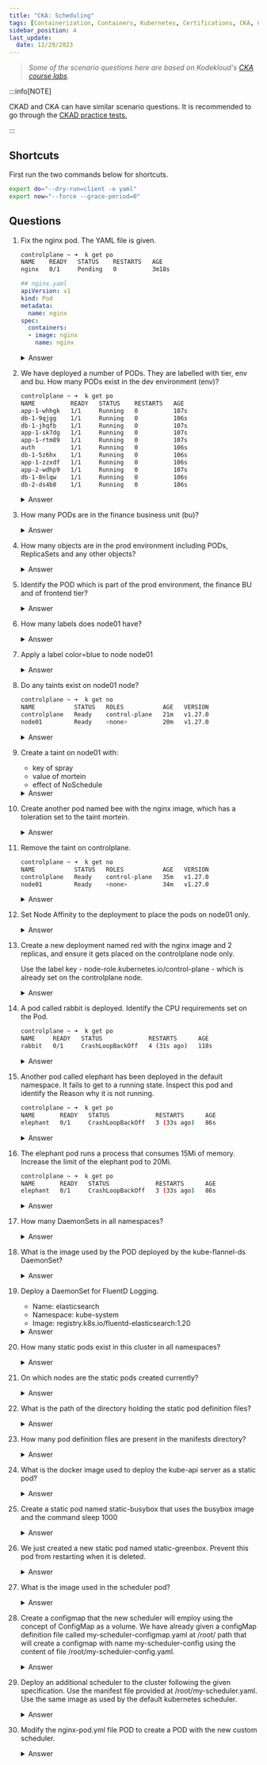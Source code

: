 ```yaml
---
title: "CKA: Scheduling"
tags: [Containerization, Containers, Kubernetes, Certifications, CKA, CKAD, CKSS]
sidebar_position: 4
last_update:
  date: 12/29/2023
---
```




> *Some of the scenario questions here are based on Kodekloud's [CKA course labs](https://kodekloud.com/courses/ultimate-certified-kubernetes-administrator-cka-mock-exam/).*


:::info[NOTE]

CKAD and CKA can have similar scenario questions. 
It is recommended to go through the [CKAD practice tests.](/docs/015-Containerization/050-Exams/002-CKAD/015-Practice-Test-CKAD.md)

:::


## Shortcuts

First run the two commands below for shortcuts.

```bash
export do="--dry-run=client -o yaml" 
export now="--force --grace-period=0" 
```

## Questions


1. Fix the nginx pod. The YAML file is given. 

    ```bash
    controlplane ~ ➜  k get po
    NAME    READY   STATUS    RESTARTS   AGE
    nginx   0/1     Pending   0          3m18s 
    ```

    ```yaml
    ## nginx.yaml 
    apiVersion: v1
    kind: Pod
    metadata:
      name: nginx
    spec:
      containers:
      - image: nginx
        name: nginx  
    ```

    <details><summary> Answer </summary>

    Check the details of all pods, including pods in the kube-system namespace. Here we can see that there is no scheduler pod. Without this scheduler pod, all other pods in the default namespace will remain in pending state forever.

    ```bash
    controlplane ~ ➜  k get po
    NAME    READY   STATUS    RESTARTS   AGE
    nginx   0/1     Pending   0          25s

    controlplane ~ ➜  

    controlplane ~ ➜  k get po -o wide
    NAME    READY   STATUS    RESTARTS   AGE   IP       NODE     NOMINATED NODE   READINESS GATES
    nginx   0/1     Pending   0          31s   <none>   <none>   <none>           <none>

    controlplane ~ ➜  k get po -A -o wide
    NAMESPACE      NAME                                   READY   STATUS    RESTARTS   AGE     IP             NODE           NOMINATED NODE   READINESS GATES
    default        nginx                                  0/1     Pending   0          38s     <none>         <none>         <none>           <none>
    kube-flannel   kube-flannel-ds-hn474                  1/1     Running   0          8m23s   192.38.195.8   node01         <none>           <none>
    kube-flannel   kube-flannel-ds-zvkr9                  1/1     Running   0          8m38s   192.38.195.6   controlplane   <none>           <none>
    kube-system    coredns-5d78c9869d-5nt4f               1/1     Running   0          8m37s   10.244.0.2     controlplane   <none>           <none>
    kube-system    coredns-5d78c9869d-8wwkp               1/1     Running   0          8m37s   10.244.0.3     controlplane   <none>           <none>
    kube-system    etcd-controlplane                      1/1     Running   0          8m52s   192.38.195.6   controlplane   <none>           <none>
    kube-system    kube-apiserver-controlplane            1/1     Running   0          8m53s   192.38.195.6   controlplane   <none>           <none>
    kube-system    kube-controller-manager-controlplane   1/1     Running   0          8m52s   192.38.195.6   controlplane   <none>           <none>
    kube-system    kube-proxy-9qxp8                       1/1     Running   0          8m23s   192.38.195.8   node01         <none>           <none>
    kube-system    kube-proxy-dptpt                       1/1     Running   0          8m38s   192.38.195.6   controlplane   <none>           <none>  
    ```

    Delete pod first and manually schedule on a node. 

    ```bash
    controlplane ~ ➜  k get no
    NAME           STATUS   ROLES           AGE     VERSION
    controlplane   Ready    control-plane   8m15s   v1.27.0
    node01         Ready    <none>          7m34s   v1.27.0

    controlplane ~ ➜  k delete po nginx
    pod "nginx" deleted

    controlplane ~ ➜  k get po
    No resources found in default namespace.    
    ```

    To manually schedule, modify the YAML file and apply.

    ```yaml
    ## nginx.yaml 
    apiVersion: v1
    kind: Pod
    metadata:
      name: nginx
    spec:
      nodeName=node01
      containers:
      - image: nginx
        name: nginx  
    ```
    ```bash
    controlplane ~ ➜  k apply -f nginx.yaml 
    pod/nginx created

    controlplane ~ ➜  k get po 
    NAME    READY   STATUS    RESTARTS   AGE
    nginx   1/1     Running   0          8s  
    ```

    </details>
     


2. We have deployed a number of PODs. They are labelled with tier, env and bu. How many PODs exist in the dev environment (env)?

    ```bash
    controlplane ~ ➜  k get po
    NAME          READY   STATUS    RESTARTS   AGE
    app-1-whhgk   1/1     Running   0          107s
    db-1-9qjgg    1/1     Running   0          106s
    db-1-jhqfb    1/1     Running   0          107s
    app-1-sk7dg   1/1     Running   0          107s
    app-1-rtm89   1/1     Running   0          107s
    auth          1/1     Running   0          106s
    db-1-5z6hx    1/1     Running   0          106s
    app-1-zzxdf   1/1     Running   0          106s
    app-2-wdhp9   1/1     Running   0          107s
    db-1-8nlqw    1/1     Running   0          106s
    db-2-ds4b8    1/1     Running   0          106s 
    ```

    <details><summary> Answer </summary>

    ```bash
    controlplane ~ ➜  k get po --show-labels=true
    NAME          READY   STATUS    RESTARTS   AGE    LABELS
    app-1-whhgk   1/1     Running   0          111s   bu=finance,env=dev,tier=frontend
    db-1-9qjgg    1/1     Running   0          110s   env=dev,tier=db
    db-1-jhqfb    1/1     Running   0          111s   env=dev,tier=db
    app-1-sk7dg   1/1     Running   0          111s   bu=finance,env=dev,tier=frontend
    app-1-rtm89   1/1     Running   0          111s   bu=finance,env=dev,tier=frontend
    auth          1/1     Running   0          110s   bu=finance,env=prod
    db-1-5z6hx    1/1     Running   0          110s   env=dev,tier=db
    app-1-zzxdf   1/1     Running   0          110s   bu=finance,env=prod,tier=frontend
    app-2-wdhp9   1/1     Running   0          111s   env=prod,tier=frontend
    db-1-8nlqw    1/1     Running   0          110s   env=dev,tier=db
    db-2-ds4b8    1/1     Running   0          110s   bu=finance,env=prod,tier=db

    controlplane ~ ➜  k get po --show-labels=true | grep "env=dev"
    app-1-whhgk   1/1     Running   0          2m     bu=finance,env=dev,tier=frontend
    db-1-9qjgg    1/1     Running   0          119s   env=dev,tier=db
    db-1-jhqfb    1/1     Running   0          2m     env=dev,tier=db
    app-1-sk7dg   1/1     Running   0          2m     bu=finance,env=dev,tier=frontend
    app-1-rtm89   1/1     Running   0          2m     bu=finance,env=dev,tier=frontend
    db-1-5z6hx    1/1     Running   0          119s   env=dev,tier=db
    db-1-8nlqw    1/1     Running   0          119s   env=dev,tier=db    
    ```
    </details>
     

3. How many PODs are in the finance business unit (bu)?


    <details><summary> Answer </summary>

    ```bash
    controlplane ~ ➜  k get po --show-labels=true | grep "bu=finance"
    app-1-whhgk   1/1     Running   0          2m43s   bu=finance,env=dev,tier=frontend
    app-1-sk7dg   1/1     Running   0          2m43s   bu=finance,env=dev,tier=frontend
    app-1-rtm89   1/1     Running   0          2m43s   bu=finance,env=dev,tier=frontend
    auth          1/1     Running   0          2m42s   bu=finance,env=prod
    app-1-zzxdf   1/1     Running   0          2m42s   bu=finance,env=prod,tier=frontend
    db-2-ds4b8    1/1     Running   0          2m42s   bu=finance,env=prod,tier=db    
    ```
    </details>
     

4. How many objects are in the prod environment including PODs, ReplicaSets and any other objects?

    <details><summary> Answer </summary>

    ```bash
    controlplane ~ ➜  k get all --show-labels=true | grep "env=prod"
    pod/auth          1/1     Running   0          4m7s   bu=finance,env=prod
    pod/app-1-zzxdf   1/1     Running   0          4m7s   bu=finance,env=prod,tier=frontend
    pod/app-2-wdhp9   1/1     Running   0          4m8s   env=prod,tier=frontend
    pod/db-2-ds4b8    1/1     Running   0          4m7s   bu=finance,env=prod,tier=db
    service/app-1        ClusterIP   10.43.234.201   <none>        3306/TCP   4m7s   bu=finance,env=prod
    replicaset.apps/app-2   1         1         1       4m8s   env=prod
    replicaset.apps/db-2    1         1         1       4m7s   env=prod    
    ```
    </details>
     

5. Identify the POD which is part of the prod environment, the finance BU and of frontend tier?


    <details><summary> Answer </summary>

    ```bash
    controlplane ~ ➜  k get po -l bu=finance,env=prod,tier=frontend
    NAME          READY   STATUS    RESTARTS   AGE
    app-1-zzxdf   1/1     Running   0          6m43s    
    ```
    </details>
      

6. How many labels does node01 have?

    <details><summary> Answer </summary>

    ```bash
    controlplane ~ ➜  k describe  no node01 | grep Labels -A 10
    Labels:             beta.kubernetes.io/arch=amd64
                        beta.kubernetes.io/os=linux
                        kubernetes.io/arch=amd64
                        kubernetes.io/hostname=node01
                        kubernetes.io/os=linux
    Annotations:        flannel.alpha.coreos.com/backend-data: {"VNI":1,"VtepMAC":"96:49:b7:34:27:94"}
                        flannel.alpha.coreos.com/backend-type: vxlan
                        flannel.alpha.coreos.com/kube-subnet-manager: true
                        flannel.alpha.coreos.com/public-ip: 192.10.195.3
                        kubeadm.alpha.kubernetes.io/cri-socket: unix:///var/run/containerd/containerd.sock
                        node.alpha.kubernetes.io/ttl: 0   
    ```
    </details>
     

7. Apply a label color=blue to node node01

    <details><summary> Answer </summary>

    ```bash
    controlplane ~ ➜  k label no node01 color=blue
    node/node01 labeled   

    controlplane ~ ➜  k describe no node01 | grep -A 10 Labels
    Labels:             beta.kubernetes.io/arch=amd64
                        beta.kubernetes.io/os=linux
                        color=blue
                        kubernetes.io/arch=amd64
                        kubernetes.io/hostname=node01
                        kubernetes.io/os=linux
    ```
    </details>
     


8. Do any taints exist on node01 node?

    ```bash
    controlplane ~ ➜  k get no
    NAME           STATUS   ROLES           AGE   VERSION
    controlplane   Ready    control-plane   21m   v1.27.0
    node01         Ready    <none>          20m   v1.27.0
    ```


    <details><summary> Answer </summary>

    ```bash
    controlplane ~ ➜  k describe no node01 | grep Taints
    Taints:             <none>  
    ```
    </details>
     


9. Create a taint on node01 with:

    - key of spray
    - value of mortein
    - effect of NoSchedule

    <details><summary> Answer </summary>

    ```bash
    controlplane ~ ➜  k taint no node01 spray=mortein:NoSchedule
    node/node01 tainted

    controlplane ~ ➜  k describe no node01 | grep Taints
    Taints:             spray=mortein:NoSchedule   
    ```
    </details>
     

10. Create another pod named bee with the nginx image, which has a toleration set to the taint mortein.

    <details><summary> Answer </summary>

    Generate the YAML file first. 

    ```bash
    controlplane ~ ➜  export dr="--dry-run=client"

    controlplane ~ ➜  k run bee --image=nginx $dr
    pod/bee created (dry run)

    controlplane ~ ➜  k run bee --image=nginx $dr -o yaml > bee.yml

    controlplane ~ ➜  ls
    bee.yml    
    ```

    Search on the k8s docs the paramters for tolerations and add it to the YAML file. Apply afterwards.

    ```yaml
    ## bee.yml
    apiVersion: v1
    kind: Pod
    metadata:
    creationTimestamp: null
    labels:
        run: bee
    name: bee
    spec:
    containers:
    - image: nginx
        name: bee
        resources: {}
    dnsPolicy: ClusterFirst
    restartPolicy: Always
    tolerations:
    - key: "spray"
        value: "mortein"
        effect: "NoSchedule"  
    status: {}  
    ```

    ```bash
    controlplane ~ ➜  k apply -f bee.yml
    pod/bee created

    controlplane ~ ➜  k get po
    NAME       READY   STATUS    RESTARTS   AGE
    bee        1/1     Running   0          9s
    mosquito   0/1     Pending   0          8m48s  
    ```

    </details>
     

11. Remove the taint on controlplane.

    ```bash
    controlplane ~ ➜  k get no
    NAME           STATUS   ROLES           AGE   VERSION
    controlplane   Ready    control-plane   35m   v1.27.0
    node01         Ready    <none>          34m   v1.27.0 
    ```

    <details><summary> Answer </summary>

    ```bash
    controlplane ~ ➜  k describe no controlplane | grep Taint
    Taints:             node-role.kubernetes.io/control-plane:NoSchedule 

    controlplane ~ ✖ k taint no controlplane node-role.kubernetes.io/control-plane:NoSchedule-
    node/controlplane untainted

    controlplane ~ ➜  k describe no controlplane | grep Taint
    Taints:             <none>
    ```
    </details>
     


12. Set Node Affinity to the deployment to place the pods on node01 only.

    <details><summary> Answer </summary>

    Get the YAML file and modify by adding the parameters for the node affinity. See K8s docs for format.

    ```bash
    controlplane ~ ➜  k get deployments.apps blue -o yaml > blue.yml     
    ```
    ```bash
    ## blue.yml  
    apiVersion: apps/v1
    kind: Deployment
    metadata:
      creationTimestamp: null
      labels:
        app: blue
    name: blue
    spec:
      replicas: 3
      selector:
        matchLabels:
        app: blue
      strategy: {}
      template:
        metadata:
          creationTimestamp: null
          labels:
            app: blue
        spec:
          containers:
          - image: nginx
            name: nginx
            resources: {}
          affinity:
            nodeAffinity:
              requiredDuringSchedulingIgnoredDuringExecution:
                nodeSelectorTerms:
                - matchExpressions:
                  - key: color
                    operator: In
                    values:
                    - blue

    status: {}
    ```

    ```bash
    controlplane ~ ➜  k apply -f blue.yml 
    deployment.apps/blue created

    controlplane ~ ➜  k get po -o wide
    NAME                   READY   STATUS    RESTARTS   AGE   IP           NODE     NOMINATED NODE   READINESS GATES
    blue-f69d4c887-6whqb   1/1     Running   0          10s   10.244.1.6   node01   <none>           <none>
    blue-f69d4c887-j8x27   1/1     Running   0          10s   10.244.1.4   node01   <none>           <none>
    blue-f69d4c887-z8hbl   1/1     Running   0          10s   10.244.1.5   node01   <none>           <none> 
    ```    
    </details>
     

13. Create a new deployment named red with the nginx image and 2 replicas, and ensure it gets placed on the controlplane node only.

    Use the label key - node-role.kubernetes.io/control-plane - which is already set on the controlplane node.


    <details><summary> Answer </summary>
    
    Verify label.
    ```bash
    controlplane ~ ➜  k describe nodes controlplane | grep -A 10 Labels
    Labels:             beta.kubernetes.io/arch=amd64
                        beta.kubernetes.io/os=linux
                        kubernetes.io/arch=amd64
                        kubernetes.io/hostname=controlplane
                        kubernetes.io/os=linux
                        node-role.kubernetes.io/control-plane=
                        node.kubernetes.io/exclude-from-external-load-balancers=
    Annotations:        flannel.alpha.coreos.com/backend-data: {"VNI":1,"VtepMAC":"ca:c9:cd:c5:51:72"}
                        flannel.alpha.coreos.com/backend-type: vxlan
                        flannel.alpha.coreos.com/kube-subnet-manager: true
                        flannel.alpha.coreos.com/public-ip: 192.12.20.6
    ```

    Generate the YAML and add the affinity parameter. See K8s docs for format.

    ```bash
    controlplane ~ ➜  k create deployment red --image nginx --replicas 2 $do > red.yml
    ```
    ```bash
    ## red.yml
    apiVersion: apps/v1
    kind: Deployment
    metadata:
      creationTimestamp: null
      labels:
        app: red
    name: red
    spec:
      replicas: 2
      selector:
        matchLabels:
        app: red
      strategy: {}
      template:
        metadata:
          creationTimestamp: null
          labels:
            app: red
        spec:
          containers:
          - image: nginx
            name: nginx
            resources: {}
          affinity:
            nodeAffinity:
              requiredDuringSchedulingIgnoredDuringExecution:
                nodeSelectorTerms:
                - matchExpressions:
                  - key: node-role.kubernetes.io/control-plane
                    operator: Exists
    ```

    ```bash
    controlplane ~ ➜  k apply -f red.yml 
    deployment.apps/red created 

    controlplane ~ ➜  k get deployments.apps 
    NAME   READY   UP-TO-DATE   AVAILABLE   AGE
    blue   3/3     3            3           10m
    red    2/2     2            2           13s
    ```
    </details>
     


14. A pod called rabbit is deployed. Identify the CPU requirements set on the Pod.

    ```bash
    controlplane ~ ➜  k get po
    NAME     READY   STATUS             RESTARTS      AGE
    rabbit   0/1     CrashLoopBackOff   4 (31s ago)   118s 
    ```

    <details><summary> Answer </summary>

    ```bash
    controlplane ~ ➜  k describe po rabbit | grep -A 5 -i requests
        Requests:
        cpu:        1    
    ```
    </details>
     

15. Another pod called elephant has been deployed in the default namespace. It fails to get to a running state. Inspect this pod and identify the Reason why it is not running.

    ```bash
    controlplane ~ ➜  k get po
    NAME       READY   STATUS             RESTARTS      AGE
    elephant   0/1     CrashLoopBackOff   3 (33s ago)   86s
    ```

    <details><summary> Answer </summary>

    The status OOMKilled indicates that it is failing because the pod ran out of memory. Identify the memory limit set on the POD. 

    ```bash
    controlplane ~ ➜  k describe pod elephant | grep -A 5 State
        State:          Terminated
        Reason:       OOMKilled
        Exit Code:    1
        Started:      Fri, 29 Dec 2023 07:25:52 +0000
        Finished:     Fri, 29 Dec 2023 07:25:52 +0000
        Last State:     Terminated
        Reason:       OOMKilled
        Exit Code:    1
        Started:      Fri, 29 Dec 2023 07:25:01 +0000
        Finished:     Fri, 29 Dec 2023 07:25:01 +0000
        Ready:          False    
    ```
    </details>
     

16. The elephant pod runs a process that consumes 15Mi of memory. Increase the limit of the elephant pod to 20Mi.

    ```bash
    controlplane ~ ➜  k get po
    NAME       READY   STATUS             RESTARTS      AGE
    elephant   0/1     CrashLoopBackOff   3 (33s ago)   86s
    ```

    <details><summary> Answer </summary>

    ```bash
    controlplane ~ ✦ ➜  k get po -o yaml > el.yaml
    ```

    ```bash
    ## el.yaml
    apiVersion: v1
    items:
    - apiVersion: v1
    kind: Pod
    metadata:
        creationTimestamp: "2023-12-29T07:24:08Z"
        name: elephant
        namespace: default
        resourceVersion: "952"
        uid: fe698e64-ca6b-4990-813a-9b63c7cc2b2b
    spec:
        containers:
        - args:
        - --vm
        - "1"
        - --vm-bytes
        - 15M
        - --vm-hang
        - "1"
        command:
        - stress
        image: polinux/stress
        imagePullPolicy: Always
        name: mem-stress
        resources:
            limits:
            memory: 20Mi
            requests:
            memory: 5Mi 
    ```   
    ```bash
    controlplane ~ ✦ ➜  k delete po elephant $now
    Warning: Immediate deletion does not wait for confirmation that the running resource has been terminated. The resource may continue to run on the cluster indefinitely.
    pod "elephant" force deleted

    controlplane ~ ✦ ➜  k apply -f el.yaml 
    pod/elephant created  

    controlplane ~ ✦ ✖ k get po
    NAME       READY   STATUS    RESTARTS   AGE
    elephant   1/1     Running   0          39s
    ``` 
    </details>
     


17. How many DaemonSets in all namespaces?

    <details><summary> Answer </summary>

    ```bash
    controlplane ~ ➜  k get ds -A
    NAMESPACE      NAME              DESIRED   CURRENT   READY   UP-TO-DATE   AVAILABLE   NODE SELECTOR            AGE
    kube-flannel   kube-flannel-ds   1         1         1       1            1           <none>                   4m31s
    kube-system    kube-proxy        1         1         1       1            1           kubernetes.io/os=linux   4m34s

    ```
    </details>
     

18. What is the image used by the POD deployed by the kube-flannel-ds DaemonSet?

    <details><summary> Answer </summary>

    ```bash
    controlplane ~ ➜  k get ds -A
    NAMESPACE      NAME              DESIRED   CURRENT   READY   UP-TO-DATE   AVAILABLE   NODE SELECTOR            AGE
    kube-flannel   kube-flannel-ds   1         1         1       1            1           <none>                   6m57s
    kube-system    kube-proxy        1         1         1       1            1           kubernetes.io/os=linux   7m

    controlplane ~ ➜  k describe daemonsets.apps -n kube-flannel kube-flannel-ds  | grep Image
        Image:      docker.io/rancher/mirrored-flannelcni-flannel-cni-plugin:v1.1.0
        Image:      docker.io/rancher/mirrored-flannelcni-flannel:v0.19.2
        Image:      docker.io/rancher/mirrored-flannelcni-flannel:v0.19.2
    ```
    </details>
     

19. Deploy a DaemonSet for FluentD Logging.

    - Name: elasticsearch
    - Namespace: kube-system
    - Image: registry.k8s.io/fluentd-elasticsearch:1.20

    <details><summary> Answer </summary>

    Copy the FluentD YAML from K8S docs and modify. Apply afterwards.

    ```bash
    ## fluentd.yml
    apiVersion: apps/v1
    kind: DaemonSet
    metadata:
    name: elasticsearch
    namespace: kube-system
    labels:
        k8s-app: fluentd-logging
    spec:
    selector:
        matchLabels:
        name: fluentd-elasticsearch
    template:
        metadata:
        labels:
            name: fluentd-elasticsearch
        spec:
        tolerations:
        # these tolerations are to have the daemonset runnable on control plane nodes
        # remove them if your control plane nodes should not run pods
        - key: node-role.kubernetes.io/control-plane
            operator: Exists
            effect: NoSchedule
        - key: node-role.kubernetes.io/master
            operator: Exists
            effect: NoSchedule
        containers:
        - name: fluentd-elasticsearch
            image: registry.k8s.io/fluentd-elasticsearch:1.20
            resources:
            limits:
                memory: 200Mi
            requests:
                cpu: 100m
                memory: 200Mi
            volumeMounts:
            - name: varlog
            mountPath: /var/log
        # it may be desirable to set a high priority class to ensure that a DaemonSet Pod
        # preempts running Pods
        # priorityClassName: important
        terminationGracePeriodSeconds: 30
        volumes:
        - name: varlog
            hostPath:
            path: /var/log

    ```
    ```bash
    controlplane ~ ➜  k apply -f fluentd.yml 
    daemonset.apps/elasticsearch created

    controlplane ~ ➜  k get ds -A
    NAMESPACE      NAME              DESIRED   CURRENT   READY   UP-TO-DATE   AVAILABLE   NODE SELECTOR            AGE
    kube-flannel   kube-flannel-ds   1         1         1       1            1           <none>                   10m
    kube-system    elasticsearch     1         1         1       1            1           <none>                   4s
    kube-system    kube-proxy        1         1         1       1            1           kubernetes.io/os=linux   10m
    ```
    </details>
     


20. How many static pods exist in this cluster in all namespaces? 

    <details><summary> Answer </summary>

    ```bash
    controlplane ~ ➜  k get po -A | grep controlplane
    kube-system    etcd-controlplane                      1/1     Running   0          6m41s
    kube-system    kube-apiserver-controlplane            1/1     Running   0          6m39s
    kube-system    kube-controller-manager-controlplane   1/1     Running   0          6m39s
    kube-system    kube-scheduler-controlplane            1/1     Running   0          6m41s
    ```
    </details>
     

21. On which nodes are the static pods created currently?

    <details><summary> Answer </summary>

    ```bash
    controlplane ~ ➜  k get po -o wide -A | grep controlplane
    kube-system    etcd-controlplane                      1/1     Running   0          8m9s    192.13.225.9    controlplane   <none>           <none>
    kube-system    kube-apiserver-controlplane            1/1     Running   0          8m7s    192.13.225.9    controlplane   <none>           <none>
    kube-system    kube-controller-manager-controlplane   1/1     Running   0          8m7s    192.13.225.9    controlplane   <none>           <none>
    kube-system    kube-scheduler-controlplane            1/1     Running   0          8m9s    192.13.225.9    controlplane   <none>           <none>
    ```

    </details>
     

22. What is the path of the directory holding the static pod definition files?

    <details><summary> Answer </summary>

    First idenity the kubelet config file (--config):

    ```bash
    controlplane ~ ➜  ps -aux | grep /usr/bin/kubelet
    root        4685  0.0  0.0 3775504 101080 ?      Ssl  02:35   0:10 /usr/bin/kubelet --bootstrap-kubeconfig=/etc/kubernetes/bootstrap-kubelet.conf --kubeconfig=/etc/kubernetes/kubelet.conf --config=/var/lib/kubelet/config.yaml --container-runtime-endpoint=unix:///var/run/containerd/containerd.sock --pod-infra-container-image=registry.k8s.io/pause:3.9
    root        9476  0.0  0.0   6748  2540 pts/0    S+   02:46   0:00 grep --color=auto /usr/bin/kubelet
    ```

    Next, lookup the value assigned for staticPodPath:

    ```bash
    controlplane ~ ➜  grep static /var/lib/kubelet/config.yaml 
    staticPodPath: /etc/kubernetes/manifests
    ```
    </details>
     

23. How many pod definition files are present in the manifests directory?

    <details><summary> Answer </summary>

    ```bash
    controlplane ~ ➜  ls -la /etc/kubernetes/manifests/
    total 28
    drwxr-xr-x 1 root root 4096 Dec 29 02:35 .
    drwxr-xr-x 1 root root 4096 Dec 29 02:35 ..
    -rw------- 1 root root 2405 Dec 29 02:35 etcd.yaml
    -rw------- 1 root root 3882 Dec 29 02:35 kube-apiserver.yaml
    -rw------- 1 root root 3393 Dec 29 02:35 kube-controller-manager.yaml
    -rw------- 1 root root 1463 Dec 29 02:35 kube-scheduler.yaml
    ```
    </details>
     

24. What is the docker image used to deploy the kube-api server as a static pod?

    <details><summary> Answer </summary>

    ```bash
    controlplane ~ ➜  ls -la /etc/kubernetes/manifests/
    total 28
    drwxr-xr-x 1 root root 4096 Dec 29 02:35 .
    drwxr-xr-x 1 root root 4096 Dec 29 02:35 ..
    -rw------- 1 root root 2405 Dec 29 02:35 etcd.yaml
    -rw------- 1 root root 3882 Dec 29 02:35 kube-apiserver.yaml
    -rw------- 1 root root 3393 Dec 29 02:35 kube-controller-manager.yaml
    -rw------- 1 root root 1463 Dec 29 02:35 kube-scheduler.yaml

    controlplane ~ ➜  grep image /etc/kubernetes/manifests/kube-apiserver.yaml 
        image: registry.k8s.io/kube-apiserver:v1.27.0
        imagePullPolicy: IfNotPresent
    ```
    </details>
     



25. Create a static pod named static-busybox that uses the busybox image and the command sleep 1000

    <details><summary> Answer </summary>

    ```bash
    controlplane ~ ➜  k run po static-busy-box --image busybox $do > bb.yml
    ```

    Note that since it's a static pod, it needs to be created in the /etc/kubernetes/manifests directory. 

    ```bash
    controlplane ~ ➜  cd /etc/kubernetes/manifests/

    controlplane /etc/kubernetes/manifests ➜  

    controlplane /etc/kubernetes/manifests ➜  k run static-busybox --image busybox $do > /etc/kubernetes/manifests/static-busybox.yml

    controlplane /etc/kubernetes/manifests ➜  ls -la /etc/kubernetes/manifests/
    total 36
    drwxr-xr-x 1 root root 4096 Dec 29 02:56 .
    drwxr-xr-x 1 root root 4096 Dec 29 02:35 ..
    -rw------- 1 root root 2405 Dec 29 02:35 etcd.yaml
    -rw------- 1 root root 3882 Dec 29 02:35 kube-apiserver.yaml
    -rw------- 1 root root 3393 Dec 29 02:35 kube-controller-manager.yaml
    -rw------- 1 root root 1463 Dec 29 02:35 kube-scheduler.yaml
    -rw-r--r-- 1 root root  256 Dec 29 02:56 static-busybox.yml
    ```

    Add the command parameter and apply afterwards.

    ```bash
    ## /etc/kubernetes/manifests/static-busybox.yml
    apiVersion: v1
    kind: Pod
    metadata:
    creationTimestamp: null
    labels:
        run: static-busybox
    name: static-busybox
    spec:
    containers:
    - command:
        - sleep
        - "1000"
        image: busybox
        name: static-busybox
        resources: {}
    dnsPolicy: ClusterFirst
    restartPolicy: Never
    status: {}
    ```

    ```bash
    controlplane /etc/kubernetes/manifests ➜  k get po
    NAME                          READY   STATUS    RESTARTS   AGE
    static-busybox-controlplane   1/1     Running   0          2s 
    ```

    </details>
     

26. We just created a new static pod named static-greenbox. Prevent this pod from restarting when it is deleted.

    <details><summary> Answer </summary>

    ```bash
    controlplane /etc/kubernetes/manifests ✦2 ➜  k get po
    NAME                          READY   STATUS    RESTARTS   AGE
    static-busybox-controlplane   1/1     Running   0          27s
    static-greenbox-node01        1/1     Running   0          14s

    controlplane /etc/kubernetes/manifests ✦2 ➜  k get po -o wide
    NAME                          READY   STATUS    RESTARTS   AGE   IP           NODE           NOMINATED NODE   READINESS GATES
    static-busybox-controlplane   1/1     Running   0          32s   10.244.0.5   controlplane   <none>           <none>
    static-greenbox-node01        1/1     Running   0          19s   10.244.1.2   node01         <none>           <none>
    ```

    ```bash
    controlplane /etc/kubernetes/manifests ✦2 ✖ k delete po static-greenbox-node01 $now
    Warning: Immediate deletion does not wait for confirmation that the running resource has been terminated. The resource may continue to run on the cluster indefinitely.
    pod "static-greenbox-node01" force deleted

    controlplane /etc/kubernetes/manifests ✦2 ➜  k get po -o wide
    NAME                          READY   STATUS    RESTARTS   AGE   IP           NODE           NOMINATED NODE   READINESS GATES
    static-busybox-controlplane   1/1     Running   0          81s   10.244.0.5   controlplane   <none>           <none>
    ```

    SSH to node01 and find the config file (--config).

    ```bash
    controlplane /etc/kubernetes/manifests ✦2 ➜  ssh node01
    Warning: Permanently added the ECDSA host key for IP address '192.14.237.3' to the list of known hosts.

    root@node01 ~ ➜  ps -aux | grep /usr/bin/kubelet 
    root        4435  0.0  0.0 3330296 94296 ?       Ssl  03:19   0:01 /usr/bin/kubelet --bootstrap-kubeconfig=/etc/kubernetes/bootstrap-kubelet.conf --kubeconfig=/etc/kubernetes/kubelet.conf --config=/var/lib/kubelet/config.yaml --container-runtime-endpoint=unix:///var/run/containerd/containerd.sock --pod-infra-container-image=registry.k8s.io/pause:3.9
    root        5398  0.0  0.0   5200   720 pts/0    S+   03:22   0:00 grep /usr/bin/kubelet

    root@node01 ~ ➜  grep static /var/lib/kubelet/config.yaml 
    staticPodPath: /etc/just-to-mess-with-you 

    root@node01 ~ ➜  ls -la /etc/just-to-mess-with-you/
    total 16
    drwxr-xr-x 2 root root 4096 Dec 29 03:20 .
    drwxr-xr-x 1 root root 4096 Dec 29 03:19 ..
    -rw-r--r-- 1 root root  301 Dec 29 03:20 greenbox.yaml

    root@node01 ~ ➜  sudo rm /etc/just-to-mess-with-you/greenbox.yaml 
    ```

    Return to the controlplane and verify that the greenbox pod does not restart anymore.

    </details>
     


27. What is the image used in the scheduler pod?

    <details><summary> Answer </summary>

    ```bash
    controlplane ~ ➜  k get po -A
    NAMESPACE      NAME                                   READY   STATUS    RESTARTS   AGE
    kube-flannel   kube-flannel-ds-bcc4q                  1/1     Running   0          4m13s
    kube-system    coredns-5d78c9869d-6jbzh               1/1     Running   0          4m12s
    kube-system    coredns-5d78c9869d-g5kln               1/1     Running   0          4m12s
    kube-system    etcd-controlplane                      1/1     Running   0          4m24s
    kube-system    kube-apiserver-controlplane            1/1     Running   0          4m24s
    kube-system    kube-controller-manager-controlplane   1/1     Running   0          4m24s
    kube-system    kube-proxy-cdzqm                       1/1     Running   0          4m13s
    kube-system    kube-scheduler-controlplane            1/1     Running   0          4m24s

    controlplane ~ ➜  k describe po -n kube-system kube-scheduler-controlplane | grep image

    controlplane ~ ✖ k describe po -n kube-system kube-scheduler-controlplane | grep -i image
        Image:         registry.k8s.io/kube-scheduler:v1.27.0
        Image ID:      registry.k8s.io/kube-scheduler@sha256:939d0c6675c373639f53f05d61b5035172f95afb47ecffee6baf4e3d70543b66
    ```
    </details>
     



28. Create a configmap that the new scheduler will employ using the concept of ConfigMap as a volume.
We have already given a configMap definition file called my-scheduler-configmap.yaml at /root/ path that will create a configmap with name my-scheduler-config using the content of file /root/my-scheduler-config.yaml.

    <details><summary> Answer </summary>

    ```bash
    controlplane ~ ➜  ls -l
    total 16
    -rw-r--r-- 1 root root 341 Dec 29 03:27 my-scheduler-configmap.yaml
    -rw-rw-rw- 1 root root 160 Dec 13 05:39 my-scheduler-config.yaml
    -rw-rw-rw- 1 root root 893 Dec 13 05:39 my-scheduler.yaml
    -rw-rw-rw- 1 root root 105 Dec 13 05:39 nginx-pod.yaml

    controlplane ~ ➜  k apply -f my-scheduler-configmap.yaml 
    configmap/my-scheduler-config created

    controlplane ~ ➜  k get cm
    NAME               DATA   AGE
    kube-root-ca.crt   1      7m58s

    controlplane ~ ➜  k get cm -A
    NAMESPACE         NAME                                                   DATA   AGE
    default           kube-root-ca.crt                                       1      8m1s
    kube-flannel      kube-flannel-cfg                                       2      8m11s
    kube-flannel      kube-root-ca.crt                                       1      8m1s
    kube-node-lease   kube-root-ca.crt                                       1      8m1s
    kube-public       cluster-info                                           2      8m15s
    kube-public       kube-root-ca.crt                                       1      8m1s
    kube-system       coredns                                                1      8m13s
    kube-system       extension-apiserver-authentication                     6      8m18s
    kube-system       kube-apiserver-legacy-service-account-token-tracking   1      8m18s
    kube-system       kube-proxy                                             2      8m13s
    kube-system       kube-root-ca.crt                                       1      8m1s
    kube-system       kubeadm-config                                         1      8m16s
    kube-system       kubelet-config                                         1      8m16s
    kube-system       my-scheduler-config                                    1      6s
    ```
    </details>
     


29. Deploy an additional scheduler to the cluster following the given specification.
    Use the manifest file provided at /root/my-scheduler.yaml. Use the same image as used by the default kubernetes scheduler.

    <details><summary> Answer </summary>

    ```bash
    controlplane ~ ➜  ls -l
    total 16
    -rw-r--r-- 1 root root 341 Dec 29 03:27 my-scheduler-configmap.yaml
    -rw-rw-rw- 1 root root 160 Dec 13 05:39 my-scheduler-config.yaml
    -rw-rw-rw- 1 root root 893 Dec 13 05:39 my-scheduler.yaml
    -rw-rw-rw- 1 root root 105 Dec 13 05:39 nginx-pod.yaml

    controlplane ~ ➜  k get po -n kube-system 
    NAME                                   READY   STATUS    RESTARTS   AGE
    coredns-5d78c9869d-6jbzh               1/1     Running   0          9m45s
    coredns-5d78c9869d-g5kln               1/1     Running   0          9m45s
    etcd-controlplane                      1/1     Running   0          9m57s
    kube-apiserver-controlplane            1/1     Running   0          9m57s
    kube-controller-manager-controlplane   1/1     Running   0          9m57s
    kube-proxy-cdzqm                       1/1     Running   0          9m46s
    kube-scheduler-controlplane            1/1     Running   0          9m57s

    controlplane ~ ✖ k describe po -n kube-system kube-scheduler-controlplane | grep -i image
        Image:         registry.k8s.io/kube-scheduler:v1.27.0
        Image ID:      registry.k8s.io/kube-scheduler@sha256:939d0c6675c373639f53f05d61b5035172f95afb47ecffee6baf4e3d70543b66
    ```

    ```bash
    ## my-scheduler.yaml
    apiVersion: v1
    kind: Pod
    metadata:
      labels:
        run: my-scheduler
    name: my-scheduler
    namespace: kube-system
    spec:
      serviceAccountName: my-scheduler
      containers:
      - image: registry.k8s.io/kube-scheduler:v1.27.0
        command:
        - /usr/local/bin/kube-scheduler
        - --config=/etc/kubernetes/my-scheduler/my-scheduler-config.yaml
    ```

    ```bash
    controlplane ~ ➜  k apply -f my-scheduler.yaml 
    pod/my-scheduler created 

    controlplane ~ ➜  k get po -n kube-system 
    NAME                                   READY   STATUS    RESTARTS   AGE
    coredns-5d78c9869d-6jbzh               1/1     Running   0          12m
    coredns-5d78c9869d-g5kln               1/1     Running   0          12m
    etcd-controlplane                      1/1     Running   0          12m
    kube-apiserver-controlplane            1/1     Running   0          12m
    kube-controller-manager-controlplane   1/1     Running   0          12m
    kube-proxy-cdzqm                       1/1     Running   0          12m
    kube-scheduler-controlplane            1/1     Running   0          12m
    my-scheduler                           1/1     Running   0          7s
    ```
    </details>
     

30. Modify the nginx-pod.yml file POD to create a POD with the new custom scheduler.

    <details><summary> Answer </summary>
    
    ```bash
    controlplane ~ ✦ ➜  k get po -A
    NAMESPACE      NAME                                   READY   STATUS    RESTARTS   AGE
    kube-flannel   kube-flannel-ds-bcc4q                  1/1     Running   0          14m
    kube-system    coredns-5d78c9869d-6jbzh               1/1     Running   0          14m
    kube-system    coredns-5d78c9869d-g5kln               1/1     Running   0          14m
    kube-system    etcd-controlplane                      1/1     Running   0          14m
    kube-system    kube-apiserver-controlplane            1/1     Running   0          14m
    kube-system    kube-controller-manager-controlplane   1/1     Running   0          14m
    kube-system    kube-proxy-cdzqm                       1/1     Running   0          14m
    kube-system    kube-scheduler-controlplane            1/1     Running   0          14m
    kube-system    my-scheduler                           1/1     Running   0          2m43s 
    ```

    Add the new custom scheduler. 

    ```yaml
    ## nginx-pod.yaml
    apiVersion: v1
    kind: Pod
    metadata:
      name: nginx
    spec:
      schedulerName: my-scheduler
      containers:
      - image: nginx
        name: nginx 
    ```
    ```bash
    controlplane ~ ✦ ➜  k apply -f nginx-pod.yaml 
    pod/nginx created

    controlplane ~ ✦ ➜  k get po -A
    NAMESPACE      NAME                                   READY   STATUS    RESTARTS   AGE
    default        nginx                                  1/1     Running   0          3s
    kube-flannel   kube-flannel-ds-bcc4q                  1/1     Running   0          17m
    kube-system    coredns-5d78c9869d-6jbzh               1/1     Running   0          17m
    kube-system    coredns-5d78c9869d-g5kln               1/1     Running   0          17m
    kube-system    etcd-controlplane                      1/1     Running   0          17m
    kube-system    kube-apiserver-controlplane            1/1     Running   0          17m
    kube-system    kube-controller-manager-controlplane   1/1     Running   0          17m
    kube-system    kube-proxy-cdzqm                       1/1     Running   0          17m
    kube-system    kube-scheduler-controlplane            1/1     Running   0          17m
    kube-system    my-scheduler                           1/1     Running   0          5m47s 
    ```
    </details>
     

     


